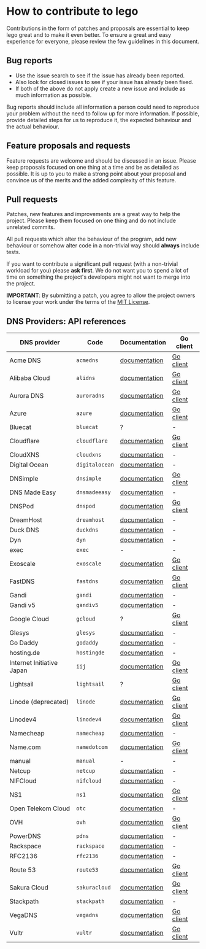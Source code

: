 # How to contribute to lego

Contributions in the form of patches and proposals are essential to keep lego great and to make it even better.
To ensure a great and easy experience for everyone, please review the few guidelines in this document.

## Bug reports

- Use the issue search to see if the issue has already been reported.
- Also look for closed issues to see if your issue has already been fixed.
- If both of the above do not apply create a new issue and include as much information as possible.

Bug reports should include all information a person could need to reproduce your problem without the need to
follow up for more information. If possible, provide detailed steps for us to reproduce it, the expected behaviour and the actual behaviour.

## Feature proposals and requests

Feature requests are welcome and should be discussed in an issue.
Please keep proposals focused on one thing at a time and be as detailed as possible.
It is up to you to make a strong point about your proposal and convince us of the merits and the added complexity of this feature.

## Pull requests

Patches, new features and improvements are a great way to help the project. 
Please keep them focused on one thing and do not include unrelated commits.

All pull requests which alter the behaviour of the program, add new behaviour or somehow alter code in a non-trivial way should **always** include tests.

If you want to contribute a significant pull request (with a non-trivial workload for you) please **ask first**. We do not want you to spend
a lot of time on something the project's developers might not want to merge into the project.

**IMPORTANT**: By submitting a patch, you agree to allow the project
owners to license your work under the terms of the [MIT License](LICENSE).

## DNS Providers: API references

| DNS provider              | Code           | Documentation                                                                                                | Go client                                                         |
|---------------------------|----------------|--------------------------------------------------------------------------------------------------------------|-------------------------------------------------------------------|
| Acme DNS                  | `acmedns`      | [documentation](https://github.com/joohoi/acme-dns#api)                                                      | [Go client](https://github.com/cpu/goacmedns)                     |
| Alibaba Cloud             | `alidns`       | [documentation](https://www.alibabacloud.com/help/doc-detail/42875.htm)                                      | [Go client](https://github.com/aliyun/alibaba-cloud-sdk-go)       |
| Aurora DNS                | `auroradns`    | [documentation](https://libcloud.readthedocs.io/en/latest/dns/drivers/auroradns.html#api-docs)               | [Go client](https://github.com/edeckers/auroradnsclient)          |
| Azure                     | `azure`        | [documentation](https://docs.microsoft.com/en-us/go/azure/)                                                  | [Go client](https://github.com/Azure/azure-sdk-for-go)            |
| Bluecat                   | `bluecat`      | ?                                                                                                            | -                                                                 |
| Cloudflare                | `cloudflare`   | [documentation](https://api.cloudflare.com/)                                                                 | [Go client](https://github.com/cloudflare/cloudflare-go)          |
| CloudXNS                  | `cloudxns`     | [documentation](https://www.cloudxns.net/Public/Doc/CloudXNS_api2.0_doc_zh-cn.zip)                           | -                                                                 |
| Digital Ocean             | `digitalocean` | [documentation](https://developers.digitalocean.com/documentation/v2/#domain-records)                        | -                                                                 |
| DNSimple                  | `dnsimple`     | [documentation](https://developer.dnsimple.com/v2/)                                                          | [Go client](https://github.com/dnsimple/dnsimple-go)              |
| DNS Made Easy             | `dnsmadeeasy`  | [documentation](https://api-docs.dnsmadeeasy.com/)                                                           | -                                                                 |
| DNSPod                    | `dnspod`       | [documentation](https://www.dnspod.cn/docs/index.html)                                                       | [Go client](https://github.com/decker502/dnspod-go)               |
| DreamHost                 | `dreamhost`    | [documentation](https://help.dreamhost.com/hc/en-us/articles/217560167-API_overview)                         | -                                                                 |
| Duck DNS                  | `duckdns`      | [documentation](https://www.duckdns.org/spec.jsp)                                                            | -                                                                 |
| Dyn                       | `dyn`          | [documentation](https://help.dyn.com/rest/)                                                                  | -                                                                 |
| exec                      | `exec`         | -                                                                                                            | -                                                                 |
| Exoscale                  | `exoscale`     | [documentation](https://community.exoscale.com/documentation/dns/api/)                                       | [Go client](https://github.com/exoscale/egoscale)                 |
| FastDNS                   | `fastdns`      | [documentation](https://developer.akamai.com/api/web_performance/fast_dns_record_management/v1.html)         | [Go client](https://github.com/akamai/AkamaiOPEN-edgegrid-golang) |
| Gandi                     | `gandi`        | [documentation](http://doc.rpc.gandi.net/index.html)                                                         | -                                                                 |
| Gandi v5                  | `gandiv5`      | [documentation](http://doc.livedns.gandi.net)                                                                | -                                                                 |
| Google Cloud              | `gcloud`       | ?                                                                                                            | [Go client](https://github.com/googleapis/google-api-go-client)   |
| Glesys                    | `glesys`       | [documentation](https://github.com/GleSYS/API/wiki/API-Documentation)                                        | -                                                                 |
| Go Daddy                  | `godaddy`      | [documentation](https://developer.godaddy.com/doc/endpoint/domains)                                          | -                                                                 |
| hosting.de                | `hostingde`    | [documentation](https://www.hosting.de/api/#dns)                                                             | -                                                                 |
| Internet Initiative Japan | `iij`          | [documentation](http://manual.iij.jp/p2/pubapi/)                                                             | [Go client](https://github.com/iij/doapi)                         |
| Lightsail                 | `lightsail`    | ?                                                                                                            | [Go client](https://github.com/aws/aws-sdk-go/aws)                |
| Linode (deprecated)       | `linode`       | [documentation](https://www.linode.com/api/dns)                                                              | [Go client](https://github.com/timewasted/linode)                 |
| Linodev4                  | `linodev4`     | [documentation](https://developers.linode.com/api/v4)                                                        | [Go client](https://github.com/linode/linodego)                   |
| Namecheap                 | `namecheap`    | [documentation](https://www.namecheap.com/support/api/methods.aspx)                                          | -                                                                 |
| Name.com                  | `namedotcom`   | [documentation](https://www.name.com/api-docs/DNS)                                                           | [Go client](https://github.com/namedotcom/go)                     |
| manual                    | `manual`       | -                                                                                                            | -                                                                 |
| Netcup                    | `netcup`       | [documentation](https://www.netcup-wiki.de/wiki/DNS_API)                                                     | -                                                                 |
| NIFCloud                  | `nifcloud`     | [documentation](https://mbaas.nifcloud.com/doc/current/rest/common/format.html)                              | -                                                                 |
| NS1                       | `ns1`          | [documentation](https://ns1.com/api)                                                                         | [Go client](https://github.com/ns1/ns1-go)                        |
| Open Telekom Cloud        | `otc`          | [documentation](https://docs.otc.t-systems.com/en-us/dns/index.html)                                         | -                                                                 |
| OVH                       | `ovh`          | [documentation](https://eu.api.ovh.com/)                                                                     | [Go client](https://github.com/ovh/go-ovh)                        |
| PowerDNS                  | `pdns`         | [documentation](https://doc.powerdns.com/md/httpapi/README/)                                                 | -                                                                 |
| Rackspace                 | `rackspace`    | [documentation](https://developer.rackspace.com/docs/cloud-dns/v1/)                                          | -                                                                 |
| RFC2136                   | `rfc2136`      | [documentation](https://tools.ietf.org/html/rfc2136)                                                         | -                                                                 |
| Route 53                  | `route53`      | [documentation](https://docs.aws.amazon.com/Route53/latest/APIReference/API_Operations_Amazon_Route_53.html) | [Go client](https://github.com/aws/aws-sdk-go/aws)                |
| Sakura Cloud              | `sakuracloud`  | [documentation](https://developer.sakura.ad.jp/cloud/api/1.1/)                                               | [Go client](https://github.com/sacloud/libsacloud)                |
| Stackpath                 | `stackpath`    | [documentation](https://developer.stackpath.com/en/api/dns/#tag/Zone)                                        | -                                                                 |
| VegaDNS                   | `vegadns`      | [documentation](https://github.com/shupp/VegaDNS-API)                                                        | [Go client](https://github.com/OpenDNS/vegadns2client)            |
| Vultr                     | `vultr`        | [documentation](https://www.vultr.com/api/#dns)                                                              | [Go client](https://github.com/JamesClonk/vultr)                  |
